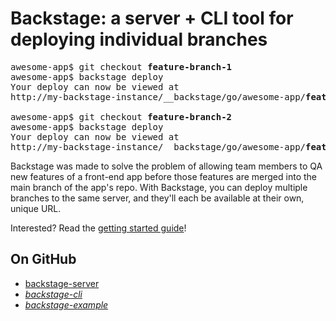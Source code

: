 # Backstage: a server + CLI tool for deploying individual branches

<pre class="terminal">
awesome-app$ git checkout <b>feature-branch-1</b>
awesome-app$ backstage deploy
Your deploy can now be viewed at
http://my-backstage-instance/__backstage/go/awesome-app/<b>feature-branch-1</b>

awesome-app$ git checkout <b>feature-branch-2</b>
awesome-app$ backstage deploy
Your deploy can now be viewed at
http://my-backstage-instance/__backstage/go/awesome-app/<b>feature-branch-2</b>
</pre>

Backstage was made to solve the problem of allowing team members to QA new features of a front-end app before those features are merged into the main branch of the app's repo. With Backstage, you can deploy multiple branches to the same server, and they'll each be available at their own, unique URL.

Interested? Read the [getting started guide](./getting-started.md)!

## On GitHub

* [backstage-server](https://github.com/BackstageJS/backstage-server) <i class="fa fa-external-link" />
* [backstage-cli](https://github.com/BackstageJS/backstage-cli) <i class="fa fa-external-link" />
* [backstage-example](https://github.com/BackstageJS/backstage-example) <i class="fa fa-external-link" />

